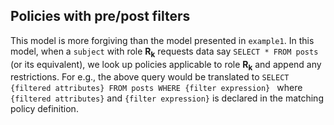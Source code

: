 ## Policies with pre/post filters

This model is more forgiving than the model presented in `example1`. In this model, 
when a `subject` with role **R<sub>k</sub>** requests data say `SELECT * FROM posts` (or its equivalent), 
we look up policies applicable to role **R<sub>k</sub>** and append any restrictions. For e.g., the above
query would be translated to `SELECT {filtered attributes} FROM posts WHERE {filter expression} ` 
where `{filtered attributes}` and `{filter expression}` is declared in the matching policy definition.

